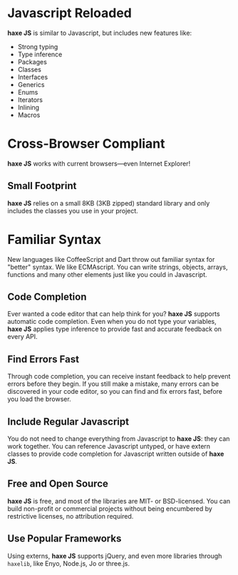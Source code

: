 # Javascript Reloaded

**haxe JS** is similar to Javascript, but includes new features like:

*   Strong typing
*   Type inference
*   Packages
*   Classes
*   Interfaces
*   Generics
*   Enums
*   Iterators
*   Inlining
*   Macros

# Cross-Browser Compliant

**haxe JS** works with current browsers—even Internet Explorer!

## Small Footprint

**haxe JS** relies on a small 8KB (3KB zipped) standard library and only includes the classes you use in your project.

# Familiar Syntax

New languages like CoffeeScript and Dart throw out familiar syntax for "better" syntax. We like ECMAscript. You can write strings, objects, arrays, functions and many other elements just like you could in Javascript.

## Code Completion

Ever wanted a code editor that can help think for you? **haxe JS** supports automatic code completion. Even when you do not type your variables, **haxe JS** applies type inference to provide fast and accurate feedback on every API.

## Find Errors Fast

Through code completion, you can receive instant feedback to help prevent errors before they begin. If you still make a mistake, many errors can be discovered in your code editor, so you can find and fix errors fast, before you load the browser.

## Include Regular Javascript

You do not need to change everything from Javascript to **haxe JS**: they can work together. You can reference Javascript untyped, or have extern classes to provide code completion for Javascript written outside of **haxe JS**.

## Free and Open Source

**haxe JS** is free, and most of the libraries are MIT- or BSD-licensed. You can build non-profit or commercial projects without being encumbered by restrictive licenses, no attribution required.

## Use Popular Frameworks

Using externs, **haxe JS** supports jQuery, and even more libraries through `haxelib`, like Enyo, Node.js, Jo or three.js.

